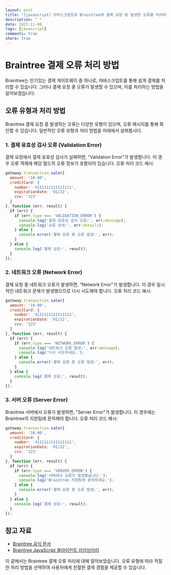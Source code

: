 ```yaml
---
layout: post
title: "[javascript] 자바스크립트로 Braintree에 결제 요청 중 발생한 오류를 처리하는 방법은 무엇인가요?"
description: " "
date: 2023-11-08
tags: [javascript]
comments: true
share: true
---
```


# Braintree 결제 오류 처리 방법

Braintree는 인기있는 결제 게이트웨이 중 하나로, 자바스크립트를 통해 쉽게 결제를 처리할 수 있습니다. 그러나 결제 요청 중 오류가 발생할 수 있으며, 이를 처리하는 방법을 알아보겠습니다.

## 오류 유형과 처리 방법

Braintree 결제 요청 중 발생하는 오류는 다양한 유형이 있으며, 오류 메시지를 통해 확인할 수 있습니다. 일반적인 오류 유형과 처리 방법을 아래에서 살펴봅시다.

### 1. 결제 유효성 검사 오류 (Validation Error)

결제 요청에서 결제 유효성 검사가 실패하면, "Validation Error"가 발생합니다. 이 경우 오류 객체에 해당 필드의 오류 정보가 포함되어 있습니다. 오류 처리 코드 예시:

```javascript
gateway.transaction.sale({
  amount: '10.00',
  creditCard: {
    number: '4111111111111111',
    expirationDate: '01/22',
    cvv: '123'
  }
}, function (err, result) {
  if (err) {
    if (err.type === 'VALIDATION_ERROR') {
      console.log('결제 유효성 검사 오류:', err.message);
      console.log('오류 상세:', err.details);
    } else {
      console.error('결제 요청 중 오류 발생:', err);
    }
  } else {
    console.log('결제 성공:', result);
  }
});
```

### 2. 네트워크 오류 (Network Error)

결제 요청 중 네트워크 오류가 발생하면, "Network Error"가 발생합니다. 이 경우 일시적인 네트워크 문제가 발생했으므로 다시 시도해야 합니다. 오류 처리 코드 예시:

```javascript
gateway.transaction.sale({
  amount: '10.00',
  creditCard: {
    number: '4111111111111111',
    expirationDate: '01/22',
    cvv: '123'
  }
}, function (err, result) {
  if (err) {
    if (err.type === 'NETWORK_ERROR') {
      console.log('네트워크 오류 발생:', err.message);
      console.log('다시 시도하세요.');
    } else {
      console.error('결제 요청 중 오류 발생:', err);
    }
  } else {
    console.log('결제 성공:', result);
  }
});
```

### 3. 서버 오류 (Server Error)

Braintree 서버에서 오류가 발생하면, "Server Error"가 발생합니다. 이 경우에는 Braintree의 지원팀에 문의해야 합니다. 오류 처리 코드 예시:

```javascript
gateway.transaction.sale({
  amount: '10.00',
  creditCard: {
    number: '4111111111111111',
    expirationDate: '01/22',
    cvv: '123'
  }
}, function (err, result) {
  if (err) {
    if (err.type === 'SERVER_ERROR') {
      console.log('서버에서 오류가 발생했습니다.');
      console.log('Braintree 지원팀에 문의하세요.');
    } else {
      console.error('결제 요청 중 오류 발생:', err);
    }
  } else {
    console.log('결제 성공:', result);
  }
});
```

## 참고 자료

- [Braintree 공식 문서](https://developers.braintreepayments.com/)
- [Braintree JavaScript 클라이언트 라이브러리](https://developers.braintreepayments.com/guides/client-sdk/javascript/v3)

이 글에서는 Braintree 결제 오류 처리에 대해 알아보았습니다. 오류 유형에 따라 적절한 처리 방법을 선택하여 사용자에게 친절한 결제 경험을 제공할 수 있습니다.